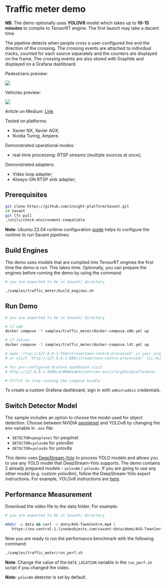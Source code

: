 # Traffic meter demo


**NB**: The demo optionally uses **YOLOV8** model which takes up to **10-15 minutes** to compile to TensorRT engine. The first launch may take a decent time.

The pipeline detects when people cross a user-configured line and the direction of the crossing. The crossing events are attached to individual tracks, counted for each source separately and the counters are displayed on the frame. The crossing events are also stored with Graphite and displayed on a Grafana dashboard.

Pedestrians preview:

![](assets/traffic-meter-loop.webp)

Vehicles preview:

![](assets/road-traffic-loop.webp)

Article on Medium: [Link](https://blog.savant-ai.io/efficient-city-traffic-metering-with-peoplenet-yolov8-savant-and-grafana-at-scale-d6f162afe883?source=friends_link&sk=ab96c5ef3c173902559f213849dede9b)

Tested on platforms:

- Xavier NX, Xavier AGX;
- Nvidia Turing, Ampere.

Demonstrated operational modes:

- real-time processing: RTSP streams (multiple sources at once);

Demonstrated adapters:
- Video loop adapter;
- Always-ON RTSP sink adapter;

## Prerequisites

```bash
git clone https://github.com/insight-platform/Savant.git
cd Savant
git lfs pull
./utils/check-environment-compatible
```

**Note**: Ubuntu 22.04 runtime configuration [guide](https://insight-platform.github.io/Savant/develop/getting_started/0_configure_prod_env.html) helps to configure the runtime to run Savant pipelines.

## Build Engines

The demo uses models that are compiled into TensorRT engines the first time the demo is run. This takes time. Optionally, you can prepare the engines before running the demo by using the command:

```bash
# you are expected to be in Savant/ directory

./samples/traffic_meter/build_engines.sh
```

## Run Demo

```bash
# you are expected to be in Savant/ directory

# if x86
docker compose -f samples/traffic_meter/docker-compose.x86.yml up

# if Jetson
docker compose -f samples/traffic_meter/docker-compose.l4t.yml up

# open 'rtsp://127.0.0.1:554/stream/town-centre-processed' in your player
# or visit 'http://127.0.0.1:888/stream/town-centre-processed/' (LL-HLS)

# for pre-configured Grafana dashboard visit
# http://127.0.0.1:3000/d/WM6WimE4z/entries-exits?orgId=1&refresh=5s

# Ctrl+C to stop running the compose bundle
```

To create a custom Grafana dashboard, sign in with `admin\admin` credentials.

## Switch Detector Model

The sample includes an option to choose the model used for object detection. Choose between NVIDIA [peoplenet](https://catalog.ngc.nvidia.com/orgs/nvidia/teams/tao/models/peoplenet) and YOLOv8 by changing the env variable in `.env` file:

- `DETECTOR=peoplenet` for peoplnet
- `DETECTOR=yolov8m` for yolov8m
- `DETECTOR=yolov8s` for yolov8s

This demo uses [DeepStream-Yolo](https://github.com/marcoslucianops/DeepStream-Yolo/) to process YOLO models and allows you to use any YOLO model that DeepStream-Yolo supports. The demo contains 2 already prepared models - `yolov8m` / `yolov8s`. If you are going to use any other model (e.g. custom yolov8m), follow the DeepStream-Yolo export instructions. For example, YOLOv8 instructions are [here](https://github.com/marcoslucianops/DeepStream-Yolo/blob/master/docs/YOLOv8.md).

## Performance Measurement

Download the video file to the data folder. For example:

```bash
# you are expected to be in Savant/ directory

mkdir -p data && curl -o data/AVG-TownCentre.mp4 \
   https://eu-central-1.linodeobjects.com/savant-data/demo/AVG-TownCentre.mp4
```

Now you are ready to run the performance benchmark with the following command:

```bash
./samples/traffic_meter/run_perf.sh
```

**Note**: Change the value of the `DATA_LOCATION` variable in the `run_perf.sh` script if you changed the video.

**Note**: `yolov8m` detector is set by default.

